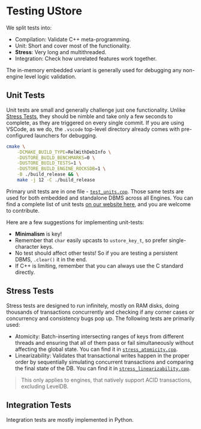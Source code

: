 # Testing UStore

We split tests into:

- Compilation: Validate C++ meta-programming.
- Unit: Short and cover most of the functionality.
- **Stress**: Very long and multithreaded.
- Integration: Check how unrelated features work together.

The in-memory embedded variant is generally used for debugging any non-engine level logic validation.

## Unit Tests

Unit tests are small and generally challenge just one functionality.
Unlike [Stress Tests](#stress-tests), they should be nimble and take only a few seconds to complete, as they are triggered on every single commit.
If you are using VSCode, as we do, the `.vscode` top-level directory already comes with pre-configured launchers for debugging.

```sh
cmake \
    -DCMAKE_BUILD_TYPE=RelWithDebInfo \
    -DUSTORE_BUILD_BENCHMARKS=0 \
    -DUSTORE_BUILD_TESTS=1 \
    -DUSTORE_BUILD_ENGINE_ROCKSDB=1 \
    -B ./build_release && \
    make -j 12 -C ./build_release
```

Primary unit tests are in one file - [`test_units.cpp`](https://github.com/unum-cloud/ustore/blob/main/tests/test_units.cpp).
Those same tests are used for both embedded and standalone DBMS across all Engines.
You can find a complete list of unit tests [on our website here](https://unum.cloud/ustore/tests/units.html), and you are welcome to contribute.

Here are a few suggestions for implementing unit-tests:

- **Minimalism** is key!
- Remember that `char` easily upcasts to `ustore_key_t`, so prefer single-character keys.
- No test should affect other tests! So if you are testing a persistent DBMS, `.clear()` it in the end.
- If C++ is limiting, remember that you can always use the C standard directly.

## Stress Tests

Stress tests are designed to run infinitely, mostly on RAM disks, doing thousands of transactions concurrently and checking if any corner cases or concurrency and consistency bugs pop up.
The following tests are primarily used:

- Atomicity: Batch-inserting intersecting ranges of keys from different threads and ensuring that all of them pass or fail simultaneously without affecting the global state. You can find it in [`stress_atomicity.cpp`](https://github.com/unum-cloud/ustore/blob/main/tests/stress_atomicity.cpp).
- Linearizability: Validates that transactional writes happen in the proper order by sequentially simulating concurrent transactions and comparing the final state of the DB. You can find it in [`stress_linearizability.cpp`](https://github.com/unum-cloud/ustore/blob/main/tests/stress_linearizability.cpp).

> This only applies to engines, that natively support ACID transactions, excluding LevelDB.

## Integration Tests

Integration tests are mostly implemented in Python.
